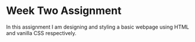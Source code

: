 # Week Two Assignment
In this assignment I am designing and styling a basic webpage using HTML and vanilla CSS respectively.
